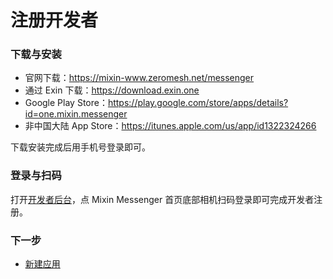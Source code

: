 # 注册开发者

### 下载与安装

- 官网下载：https://mixin-www.zeromesh.net/messenger
- 通过 Exin 下载：https://download.exin.one
- Google Play Store：https://play.google.com/store/apps/details?id=one.mixin.messenger
- 非中国大陆 App Store：https://itunes.apple.com/us/app/id1322324266

下载安装完成后用手机号登录即可。

### 登录与扫码

打开[开发者后台](/dashboard)，点 Mixin Messenger 首页底部相机扫码登录即可完成开发者注册。

### 下一步

- [新建应用](./create)